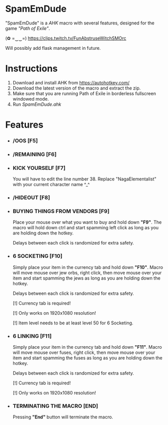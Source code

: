 # SpamEmDude
"SpamEmDude" is a *AHK* macro with several features, designed for the game *"Path of Exile"*.

(✿ =‿‿=) https://clips.twitch.tv/FunAbstruseWitchSMOrc

Will possibly add flask management in future.

# Instructions

1. Download and install AHK from https://autohotkey.com/
2. Download the latest version of the macro and extract the zip.
3. Make sure that you are running Path of Exile in borderless fullscreen windowed mode.
4. Run *SpamEmDude.ahk*

# Features

* ### /OOS [F5]

* ### /REMAINING [F6]

* ### KICK YOURSELF [F7]

	You will have to edit the line number 38. Replace "NagaElementalist" with your current character name ^_^
  
* ### /HIDEOUT [F8]

* ### BUYING THINGS FROM VENDORS [F9]

	Place your mouse over what you want to buy and hold down __"F9"__. The macro will hold down ctrl and start spamming left click as long as you are holding down the hotkey.
	
	Delays between each click is randomized for extra safety.

* ### 6 SOCKETING [F10]

	Simply place your item in the currency tab and hold down __"F10"__. Macro will move mouse over jew orbs, right click, then move mouse over your item and start spamming the jews as long as you are holding down the hotkey.
	
	Delays between each click is randomized for extra safety.

	[!] Currency tab is required!

	[!] Only works on 1920x1080 resolution!

	[!] Item level needs to be at least level 50 for 6 Socketing.

* ### 6 LINKING [F11]

	Simply place your item in the currency tab and hold down __"F11"__. Macro will move mouse over fuses, right click, then move mouse over your item and start spamming the fuses as long as you are holding down the hotkey.
	
	Delays between each click is randomized for extra safety.

	[!] Currency tab is required!

	[!] Only works on 1920x1080 resolution!

* ### TERMINATING THE MACRO [END]

	Pressing __"End"__ button will terminate the macro.
